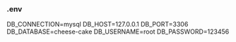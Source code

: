 ### .env

DB_CONNECTION=mysql
DB_HOST=127.0.0.1
DB_PORT=3306
DB_DATABASE=cheese-cake
DB_USERNAME=root
DB_PASSWORD=123456
